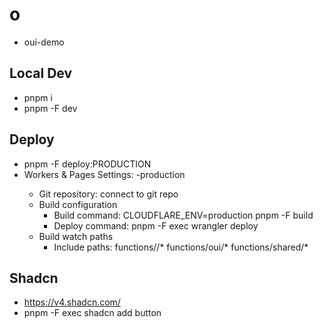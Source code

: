 # o

- oui-demo

## Local Dev

- pnpm i
- pnpm -F <PACKAGE-NAME> dev

## Deploy

- pnpm -F <PACKAGE-NAME> deploy:PRODUCTION
- Workers & Pages Settings: <WRANGLER-NAME>-production
  - Git repository: connect to git repo
  - Build configuration
    - Build command: CLOUDFLARE_ENV=production pnpm -F <PACKAGE-NAME> build
    - Deploy command: pnpm -F <PACKAGE-NAME> exec wrangler deploy
  - Build watch paths
    - Include paths: functions/<PACKAGE-NAME>/\* functions/oui/\* functions/shared/\*

## Shadcn

- https://v4.shadcn.com/
- pnpm -F <PACKAGE-NAME> exec shadcn add button
